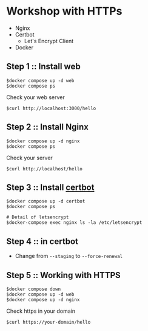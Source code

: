 # Workshop with HTTPs
* Nginx
* Certbot
  * Let's Encrypt Client
* Docker


## Step 1 :: Install web
```
$docker compose up -d web
$docker compose ps
```

Check your web server
```
$curl http://localhost:3000/hello
```

## Step 2 :: Install Nginx
```
$docker compose up -d nginx
$docker compose ps
```

Check your server
```
$curl http://localhost/hello
```

## Step 3 :: Install [certbot](https://certbot.eff.org/)
```
$docker compose up -d certbot
$docker compose ps

# Detail of letsencrypt
$docker-compose exec nginx ls -la /etc/letsencrypt
```

## Step 4 :: in certbot
* Change from `--staging` to `--force-renewal`

## Step 5 :: Working with HTTPS
```
$docker compose down
$docker compose up -d web
$docker compose up -d nginx
```

Check https in your domain
```
$curl https://your-domain/hello
```